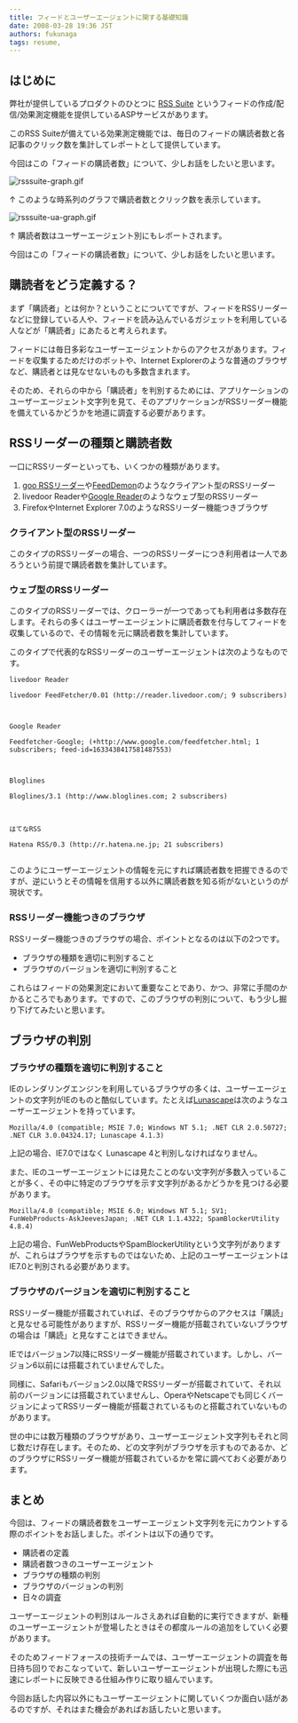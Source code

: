 ```yaml
---
title: フィードとユーザーエージェントに関する基礎知識
date: 2008-03-28 19:36 JST
authors: fukunaga
tags: resume, 
---
```

<h2>はじめに</h2>

<p>弊社が提供しているプロダクトのひとつに <a href="http://www.rsssuite.jp/">RSS Suite</a> というフィードの作成/配信/効果測定機能を提供しているASPサービスがあります。</p>

<p>このRSS Suiteが備えている効果測定機能では、毎日のフィードの購読者数と各記事のクリック数を集計してレポートとして提供しています。</p>

<p>今回はこの「フィードの購読者数」について、少しお話をしたいと思います。</p>
<!--more-->
<p><img src='http://tech.feedforce.jp/wp-content/uploads/2008/03/rsssuite-graph.gif' alt='rsssuite-graph.gif' /></p>

<p>↑ このような時系列のグラフで購読者数とクリック数を表示しています。</p>

<p><img src='http://tech.feedforce.jp/wp-content/uploads/2008/03/rsssuite-ua-graph.gif' alt='rsssuite-ua-graph.gif' /></p>

<p>↑ 購読者数はユーザーエージェント別にもレポートされます。</p>

<p>今回はこの「フィードの購読者数」について、少しお話をしたいと思います。</p>

<h2>購読者をどう定義する？</h2>

<p>まず「購読者」とは何か？ということについてですが、フィードをRSSリーダーなどに登録している人や、フィードを読み込んでいるガジェットを利用している人などが「購読者」にあたると考えられます。</p>

<p>フィードには毎日多彩なユーザーエージェントからのアクセスがあります。フィードを収集するためだけのボットや、Internet Explorerのような普通のブラウザなど、購読者とは見なせないものも多数含まれます。</p>

<p>そのため、それらの中から「購読者」を判別するためには、アプリケーションのユーザーエージェント文字列を見て、そのアプリケーションがRSSリーダー機能を備えているかどうかを地道に調査する必要があります。</p>

<h2>RSSリーダーの種類と購読者数</h2>

<p>一口にRSSリーダーといっても、いくつかの種類があります。</p>

<ol>
<li><a href="http://reader.goo.ne.jp/">goo RSSリーダー</a>や<a href="http://www.newsgator.com/Individuals/FeedDemon/Default.aspx">FeedDemon</a>のようなクライアント型のRSSリーダー</li>
<li><a herf="http://reader.livedoor.com/">livedoor Reader</a>や<a href="http://reader.google.com/">Google Reader</a>のようなウェブ型のRSSリーダー</li>
<li>FirefoxやInternet Explorer 7.0のようなRSSリーダー機能つきブラウザ</li>
</ol>

<h3>クライアント型のRSSリーダー</h3>

<p>このタイプのRSSリーダーの場合、一つのRSSリーダーにつき利用者は一人であろうという前提で購読者数を集計しています。</p>

<h3>ウェブ型のRSSリーダー</h3>

<p>このタイプのRSSリーダーでは、クローラーが一つであっても利用者は多数存在します。それらの多くはユーザーエージェントに購読者数を付与してフィードを収集しているので、その情報を元に購読者数を集計しています。</p>

<p>このタイプで代表的なRSSリーダーのユーザーエージェントは次のようなものです。</p>

<pre><code>livedoor Reader<br />
livedoor FeedFetcher/0.01 (http://reader.livedoor.com/; 9 subscribers)<br />
<br />
Google Reader<br />
Feedfetcher-Google; (+http://www.google.com/feedfetcher.html; 1 subscribers; feed-id=1633438417581487553)<br />
<br />
Bloglines<br />
Bloglines/3.1 (http://www.bloglines.com; 2 subscribers)<br />
<br />
はてなRSS<br />
Hatena RSS/0.3 (http://r.hatena.ne.jp; 21 subscribers)<br />
</code></pre>

<p>このようにユーザーエージェントの情報を元にすれば購読者数を把握できるのですが、逆にいうとその情報を信用する以外に購読者数を知る術がないというのが現状です。</p>

<h3>RSSリーダー機能つきのブラウザ</h3>

<p>RSSリーダー機能つきのブラウザの場合、ポイントとなるのは以下の2つです。</p>

<ul>
<li>ブラウザの種類を適切に判別すること</li>
<li>ブラウザのバージョンを適切に判別すること</li>
</ul>

<p>これらはフィードの効果測定において重要なことであり、かつ、非常に手間のかかるところでもあります。ですので、このブラウザの判別について、もう少し掘り下げてみたいと思います。</p>

<h2>ブラウザの判別</h2>

<h3>ブラウザの種類を適切に判別すること</h3>

<p>IEのレンダリングエンジンを利用しているブラウザの多くは、ユーザーエージェントの文字列がIEのものと酷似しています。たとえば<a href="http://www.lunascape.jp/">Lunascape</a>は次のようなユーザーエージェントを持っています。</p>

<pre><code>Mozilla/4.0 (compatible; MSIE 7.0; Windows NT 5.1; .NET CLR 2.0.50727; .NET CLR 3.0.04324.17; Lunascape 4.1.3)</code></pre>

<p>上記の場合、IE7.0ではなく Lunascape 4と判別しなければなりません。</p>

<p>また、IEのユーザーエージェントには見たことのない文字列が多数入っていることが多く、その中に特定のブラウザを示す文字列があるかどうかを見つける必要があります。</p>

<pre><code>Mozilla/4.0 (compatible; MSIE 6.0; Windows NT 5.1; SV1; FunWebProducts-AskJeevesJapan; .NET CLR 1.1.4322; SpamBlockerUtility 4.8.4)</code></pre>

<p>上記の場合、FunWebProductsやSpamBlockerUtilityという文字列がありますが、これらはブラウザを示すものではないため、上記のユーザーエージェントはIE7.0と判別される必要があります。</p>

<h3>ブラウザのバージョンを適切に判別すること</h3>

<p>RSSリーダー機能が搭載されていれば、そのブラウザからのアクセスは「購読」と見なせる可能性がありますが、RSSリーダー機能が搭載されていないブラウザの場合は「購読」と見なすことはできません。</p>

<p>IEではバージョン7以降にRSSリーダー機能が搭載されています。しかし、バージョン6以前には搭載されていませんでした。</p>

<p>同様に、Safariもバージョン2.0以降でRSSリーダーが搭載されていて、それ以前のバージョンには搭載されていませんし、OperaやNetscapeでも同じくバージョンによってRSSリーダー機能が搭載されているものと搭載されていないものがあります。</p>

<p>世の中には数万種類のブラウザがあり、ユーザーエージェント文字列もそれと同じ数だけ存在します。そのため、どの文字列がブラウザを示すものであるか、どのブラウザにRSSリーダー機能が搭載されているかを常に調べておく必要があります。</p>

<h2>まとめ</h2>

<p>今回は、フィードの購読者数をユーザーエージェント文字列を元にカウントする際のポイントをお話しました。ポイントは以下の通りです。</p>

<ul>
<li>購読者の定義</li>
<li>購読者数つきのユーザーエージェント</li>
<li>ブラウザの種類の判別</li>
<li>ブラウザのバージョンの判別</li>
<li>日々の調査</li>
</ul>

<p>ユーザーエージェントの判別はルールさえあれば自動的に実行できますが、新種のユーザーエージェントが登場したときはその都度ルールの追加をしていく必要があります。</p>

<p>そのためフィードフォースの技術チームでは、ユーザーエージェントの調査を毎日持ち回りでおこなっていて、新しいユーザーエージェントが出現した際にも迅速にレポートに反映できる仕組み作りに取り組んでいます。</p>

<p>今回お話した内容以外にもユーザーエージェントに関していくつか面白い話があるのですが、それはまた機会があればお話したいと思います。</p>